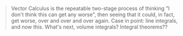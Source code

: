 
> Vector Calculus is the repeatable two-stage process of thinking "I don't think this can get any worse", then seeing that it could, in fact, get worse, over and over and over again. Case in point: line integrals, and now this. What's next, volume integrals? Integral theorems??
